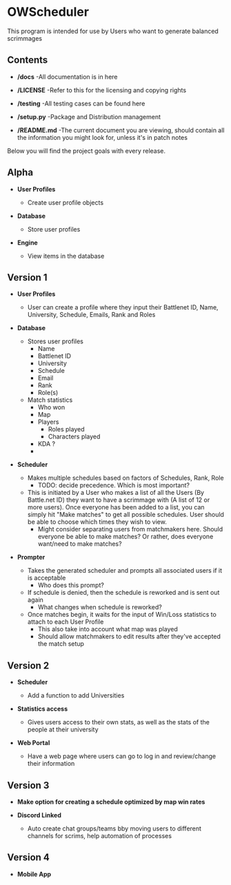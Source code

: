 OWScheduler
==========

This program is intended for use by Users who want to generate balanced scrimmages


## Contents

* **/docs**
    -All documentation is in here
    
* **/LICENSE**
    -Refer to this for the licensing and copying rights
    
* **/testing**
    -All testing cases can be found here
   
* **/setup.py**
    -Package and Distribution management
  
* **/README.md**
    -The current document you are viewing, should contain all the information you might look for, unless it's in patch notes

Below you will find the project goals with every release.

## Alpha

* **User Profiles**
    - Create user profile objects
    
* **Database**
    - Store user profiles
    
* **Engine**
    - View items in the database

## Version 1

* **User Profiles**
    - User can create a profile where they input their Battlenet ID, Name, University, Schedule, Emails, Rank and Roles
    
* **Database**
    - Stores user profiles
        - Name
        - Battlenet ID
        - University
        - Schedule
        - Email
        - Rank
        - Role(s)
    - Match statistics
        - Who won
        - Map
        - Players
            - Roles played
            - Characters played
        - KDA ?
        - 
    
* **Scheduler**
    - Makes multiple schedules based on factors of Schedules, Rank, Role
        - TODO: decide precedence. Which is most important?
    - This is initiated by a User who makes a list of all the Users (By Battle.net ID) they want to have a scrimmage with (A list of 12 or more users). Once everyone has been added to a list, you can simply hit "Make matches" to get all possible schedules. User should be able to choose which times they wish to view.
        - Might consider separating users from matchmakers here. Should everyone be able to make matches? Or rather, does everyone want/need to make matches?
     
* **Prompter**
    - Takes the generated scheduler and prompts all associated users if it is acceptable
        - Who does this prompt?
    - If schedule is denied, then the schedule is reworked and is sent out again
        - What changes when schedule is reworked?
    - Once matches begin, it waits for the input of Win/Loss statistics to attach to each User Profile
        - This also take into account what map was played
        - Should allow matchmakers to edit results after they've accepted the match setup

## Version 2

* **Scheduler**
    - Add a function to add Universities
    
* **Statistics access**
    - Gives users access to their own stats, as well as the stats of the people at their university
    
* **Web Portal**
    - Have a web page where users can go to log in and review/change their information

## Version 3

* **Make option for creating a schedule optimized by map win rates**

* **Discord Linked**
    - Auto create chat groups/teams bby moving users to different channels for scrims, help automation of processes

## Version 4
* **Mobile App**
